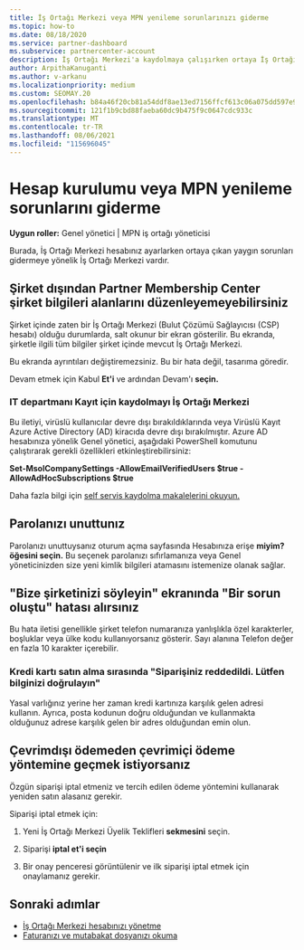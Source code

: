 ```yaml
---
title: İş Ortağı Merkezi veya MPN yenileme sorunlarınızı giderme
ms.topic: how-to
ms.date: 08/18/2020
ms.service: partner-dashboard
ms.subservice: partnercenter-account
description: İş Ortağı Merkezi'a kaydolmaya çalışırken ortaya İş Ortağı Merkezi. Ödeme yöntemleriyle ilgili zorlukları, parolaları unutmayı ve daha fazlasını yanıtlar.
author: ArpithaKanuganti
ms.author: v-arkanu
ms.localizationpriority: medium
ms.custom: SEOMAY.20
ms.openlocfilehash: b84a46f20cb81a54ddf8ae13ed7156ffcf613c06a075dd597e9586e89608bc78
ms.sourcegitcommit: 121f1b9cbd88faeba60dc9b475f9c0647cdc933c
ms.translationtype: MT
ms.contentlocale: tr-TR
ms.lasthandoff: 08/06/2021
ms.locfileid: "115696045"
---
```

# <a name="troubleshoot-account-setup-or-mpn-renewal-issues"></a>Hesap kurulumu veya MPN yenileme sorunlarını giderme

**Uygun roller:** Genel yönetici | MPN iş ortağı yöneticisi
 
Burada, İş Ortağı Merkezi hesabınız ayarlarken ortaya çıkan yaygın sorunları gidermeye yönelik İş Ortağı Merkezi vardır.

## <a name="what-happens-if-you-are-migrating-from-partner-membership-center-and-you-cant-edit-any-company-information-fields"></a>Şirket dışından Partner Membership Center şirket bilgileri alanlarını düzenleyemeyebilirsiniz

Şirket içinde zaten bir İş Ortağı Merkezi (Bulut Çözümü Sağlayıcısı (CSP) hesabı) olduğu durumlarda, salt okunur bir ekran gösterilir. Bu ekranda, şirketle ilgili tüm bilgiler şirket içinde mevcut İş Ortağı Merkezi.

Bu ekranda ayrıntıları değiştiremezsiniz. Bu bir hata değil, tasarıma göredir.

Devam etmek için Kabul **Et'i** ve ardından Devam'ı **seçin.**


### <a name="if-the-it-department-has-turned-off-sign-up-for-partner-center"></a>IT departmanı Kayıt için **kaydolmayı İş Ortağı Merkezi**

Bu iletiyi, virüslü kullanıcılar devre dışı bırakıldıklarında veya Virüslü Kayıt Azure Active Directory (AD) kiracıda devre dışı bırakılmıştır. Azure AD hesabınıza yönelik Genel yönetici, aşağıdaki PowerShell komutunu çalıştırarak gerekli özellikleri etkinleştirebilirsiniz:

**Set-MsolCompanySettings -AllowEmailVerifiedUsers $true -AllowAdHocSubscriptions $true**

Daha fazla bilgi için [self servis kaydolma makalelerini okuyun.](/azure/active-directory/users-groups-roles/directory-self-service-signup)

## <a name="you-forgot-your-password"></a>Parolanızı unuttunız

Parolanızı unuttuysanız oturum açma sayfasında Hesabınıza erişe **miyim? öğesini seçin.** Bu seçenek parolanızı sıfırlamanıza veya Genel yöneticinizden size yeni kimlik bilgileri atamasını istemenize olanak sağlar.

## <a name="on-the-tell-us-about-your-company-screen-you-receive-a-something-went-wrong-error"></a>"Bize şirketinizi söyleyin" ekranında "Bir sorun oluştu" hatası alırsınız

Bu hata iletisi genellikle şirket telefon numaranıza yanlışlıkla özel karakterler, boşluklar veya ülke kodu kullanıyorsanız gösterir. Sayı alanına Telefon değer en fazla 10 karakter içerebilir.


### <a name="your-credit-card-purchase-is-receiving-an-error-message-stating-that-your-order-was-declined-please-verify-your-information"></a>Kredi kartı satın alma sırasında "Siparişiniz reddedildi. Lütfen bilginizi doğrulayın"


Yasal varlığınız yerine her zaman kredi kartınıza karşılık gelen adresi kullanın. Ayrıca, posta kodunun doğru olduğundan ve kullanmakta olduğunuz adrese karşılık gelen bir adres olduğundan emin olun.

## <a name="you-want-to-switch-from-offline-payment-to-online-payment-method"></a>Çevrimdışı ödemeden çevrimiçi ödeme yöntemine geçmek istiyorsanız 

Özgün siparişi iptal etmeniz ve tercih edilen ödeme yöntemini kullanarak yeniden satın alasanız gerekir.

Siparişi iptal etmek için:

1. Yeni İş Ortağı Merkezi Üyelik Teklifleri **sekmesini** seçin.

2. Siparişi **iptal et'i seçin**

3. Bir onay penceresi görüntülenir ve ilk siparişi iptal etmek için onaylamanız gerekir.

## <a name="next-steps"></a>Sonraki adımlar

- [İş Ortağı Merkezi hesabınızı yönetme](partner-center-account-setup.md)
- [Faturanızı ve mutabakat dosyanızı okuma](read-your-bill.md)
